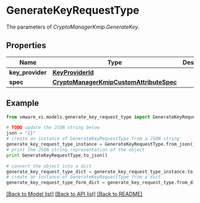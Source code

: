 # GenerateKeyRequestType

The parameters of *CryptoManagerKmip.GenerateKey*. 

## Properties
Name | Type | Description | Notes
------------ | ------------- | ------------- | -------------
**key_provider** | [**KeyProviderId**](KeyProviderId.md) |  | [optional] 
**spec** | [**CryptoManagerKmipCustomAttributeSpec**](CryptoManagerKmipCustomAttributeSpec.md) |  | [optional] 

## Example

```python
from vmware_vi.models.generate_key_request_type import GenerateKeyRequestType

# TODO update the JSON string below
json = "{}"
# create an instance of GenerateKeyRequestType from a JSON string
generate_key_request_type_instance = GenerateKeyRequestType.from_json(json)
# print the JSON string representation of the object
print GenerateKeyRequestType.to_json()

# convert the object into a dict
generate_key_request_type_dict = generate_key_request_type_instance.to_dict()
# create an instance of GenerateKeyRequestType from a dict
generate_key_request_type_form_dict = generate_key_request_type.from_dict(generate_key_request_type_dict)
```
[[Back to Model list]](../README.md#documentation-for-models) [[Back to API list]](../README.md#documentation-for-api-endpoints) [[Back to README]](../README.md)



